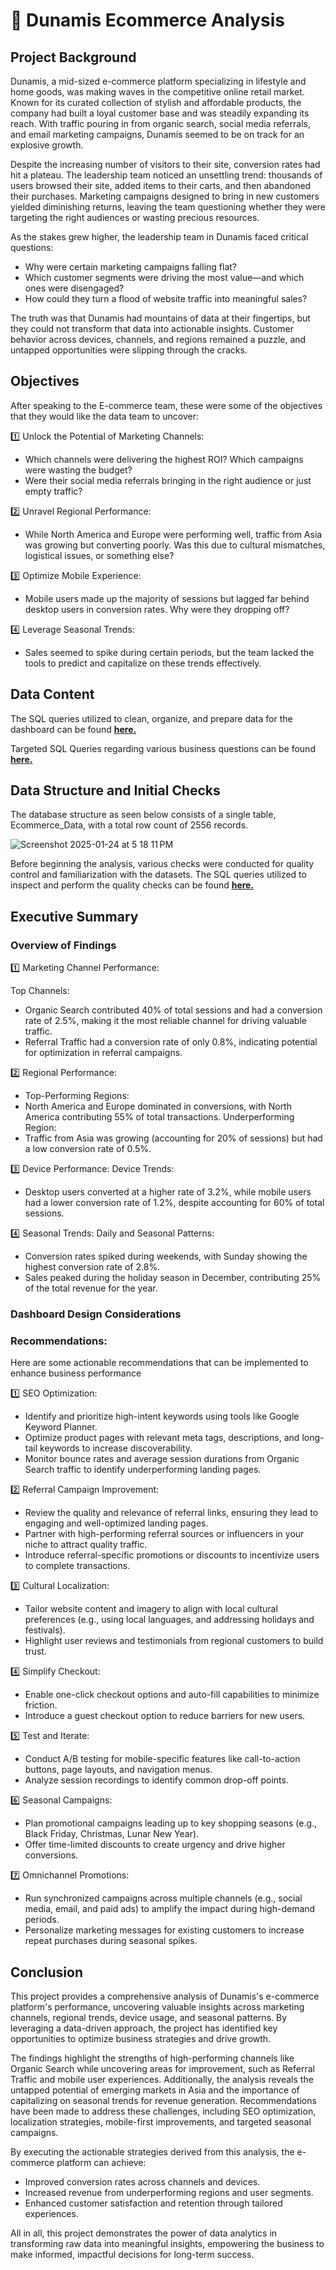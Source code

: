 # 🛒 Dunamis Ecommerce Analysis

## Project Background
Dunamis, a mid-sized e-commerce platform specializing in lifestyle and home goods, was making waves in the competitive online retail market. Known for its curated collection of stylish and affordable products, the company had built a loyal customer base and was steadily expanding its reach. With traffic pouring in from organic search, social media referrals, and email marketing campaigns, Dunamis seemed to be on track for an explosive growth.

Despite the increasing number of visitors to their site, conversion rates had hit a plateau. The leadership team noticed an unsettling trend: thousands of users browsed their site, added items to their carts, and then abandoned their purchases. Marketing campaigns designed to bring in new customers yielded diminishing returns, leaving the team questioning whether they were targeting the right audiences or wasting precious resources.

As the stakes grew higher, the leadership team in Dunamis faced critical questions:

+ Why were certain marketing campaigns falling flat?
+ Which customer segments were driving the most value—and which ones were disengaged?
+ How could they turn a flood of website traffic into meaningful sales?

The truth was that Dunamis had mountains of data at their fingertips, but they could not transform that data into actionable insights. Customer behavior across devices, channels, and regions remained a puzzle, and untapped opportunities were slipping through the cracks.

## Objectives

After speaking to the E-commerce team, these were some of the objectives that they would like the data team to uncover:

1️⃣ Unlock the Potential of Marketing Channels:
+ Which channels were delivering the highest ROI? Which campaigns were wasting the budget?
+ Were their social media referrals bringing in the right audience or just empty traffic?

2️⃣ Unravel Regional Performance:
+ While North America and Europe were performing well, traffic from Asia was growing but converting poorly. Was this due to cultural mismatches, logistical issues, or something else?

3️⃣ Optimize Mobile Experience:
+ Mobile users made up the majority of sessions but lagged far behind desktop users in conversion rates. Why were they dropping off?

4️⃣ Leverage Seasonal Trends:
+ Sales seemed to spike during certain periods, but the team lacked the tools to predict and capitalize on these trends effectively.

## Data Content

The SQL queries utilized to clean, organize, and prepare data for the dashboard can be found [**here.**](https://github.com/bryanng77/E-Commerce-Analysis/blob/main/Data%20Cleaning_Ecommerce-Analysis.sql)

Targeted SQL Queries regarding various business questions can be found [**here.**](https://github.com/bryanng77/E-Commerce-Analysis/blob/main/SQL%20Business%20Questions%20Queries_Ecommerce-Analysis.sql)

## Data Structure and Initial Checks

The database structure as seen below consists of a single table, Ecommerce_Data, with a total row count of 2556 records.

![Screenshot 2025-01-24 at 5 18 11 PM](https://github.com/user-attachments/assets/ee6f4c34-c1e8-47b7-8226-9b5af1d2c2a3)

Before beginning the analysis, various checks were conducted for quality control and familiarization with the datasets. The SQL queries utilized to inspect and perform the quality checks can be found [**here.**](https://github.com/bryanng77/E-Commerce-Analysis/blob/main/Data%20Cleaning_Ecommerce-Analysis.sql)

## Executive Summary

### Overview of Findings

1️⃣ Marketing Channel Performance:

Top Channels:
+ Organic Search contributed 40% of total sessions and had a conversion rate of 2.5%, making it the most reliable channel for driving valuable traffic.
+ Referral Traffic had a conversion rate of only 0.8%, indicating potential for optimization in referral campaigns.


2️⃣ Regional Performance:
+ Top-Performing Regions:
+ North America and Europe dominated in conversions, with North America contributing 55% of total transactions.
Underperforming Region:
+ Traffic from Asia was growing (accounting for 20% of sessions) but had a low conversion rate of 0.5%.

3️⃣ Device Performance:
Device Trends:
+ Desktop users converted at a higher rate of 3.2%, while mobile users had a lower conversion rate of 1.2%, despite accounting for 60% of total sessions.

4️⃣ Seasonal Trends:
Daily and Seasonal Patterns:
+ Conversion rates spiked during weekends, with Sunday showing the highest conversion rate of 2.8%.
+ Sales peaked during the holiday season in December, contributing 25% of the total revenue for the year.

### Dashboard Design Considerations


### Recommendations:

Here are some actionable recommendations that can be implemented to enhance business performance

1️⃣ SEO Optimization:

+ Identify and prioritize high-intent keywords using tools like Google Keyword Planner.
+ Optimize product pages with relevant meta tags, descriptions, and long-tail keywords to increase discoverability.
+ Monitor bounce rates and average session durations from Organic Search traffic to identify underperforming landing pages.

2️⃣ Referral Campaign Improvement:

+ Review the quality and relevance of referral links, ensuring they lead to engaging and well-optimized landing pages.
+ Partner with high-performing referral sources or influencers in your niche to attract quality traffic.
+ Introduce referral-specific promotions or discounts to incentivize users to complete transactions.

3️⃣ Cultural Localization:

+ Tailor website content and imagery to align with local cultural preferences (e.g., using local languages, and addressing holidays and festivals).
+ Highlight user reviews and testimonials from regional customers to build trust.

4️⃣ Simplify Checkout:

+ Enable one-click checkout options and auto-fill capabilities to minimize friction.
+ Introduce a guest checkout option to reduce barriers for new users.

5️⃣ Test and Iterate:

+ Conduct A/B testing for mobile-specific features like call-to-action buttons, page layouts, and navigation menus.
+ Analyze session recordings to identify common drop-off points.

6️⃣ Seasonal Campaigns:

+ Plan promotional campaigns leading up to key shopping seasons (e.g., Black Friday, Christmas, Lunar New Year).
+ Offer time-limited discounts to create urgency and drive higher conversions.

7️⃣ Omnichannel Promotions:

+ Run synchronized campaigns across multiple channels (e.g., social media, email, and paid ads) to amplify the impact during high-demand periods.
+ Personalize marketing messages for existing customers to increase repeat purchases during seasonal spikes.

## Conclusion

This project provides a comprehensive analysis of Dunamis's e-commerce platform's performance, uncovering valuable insights across marketing channels, regional trends, device usage, and seasonal patterns. By leveraging a data-driven approach, the project has identified key opportunities to optimize business strategies and drive growth.

The findings highlight the strengths of high-performing channels like Organic Search while uncovering areas for improvement, such as Referral Traffic and mobile user experiences. Additionally, the analysis reveals the untapped potential of emerging markets in Asia and the importance of capitalizing on seasonal trends for revenue generation. Recommendations have been made to address these challenges, including SEO optimization, localization strategies, mobile-first improvements, and targeted seasonal campaigns.

By executing the actionable strategies derived from this analysis, the e-commerce platform can achieve:

+ Improved conversion rates across channels and devices.
+ Increased revenue from underperforming regions and user segments.
+ Enhanced customer satisfaction and retention through tailored experiences.
  
All in all, this project demonstrates the power of data analytics in transforming raw data into meaningful insights, empowering the business to make informed, impactful decisions for long-term success.
